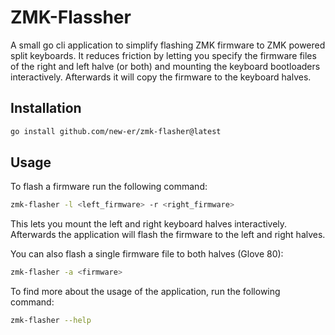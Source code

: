 # ZMK-Flassher

A small go cli application to simplify flashing ZMK firmware to ZMK powered split keyboards.
It reduces friction by letting you specify the firmware files of the right and left halve (or both) and mounting the keyboard bootloaders interactively.
Afterwards it will copy the firmware to the keyboard halves.

## Installation

```bash
go install github.com/new-er/zmk-flasher@latest
```

## Usage

To flash a firmware run the following command:
```bash
zmk-flasher -l <left_firmware> -r <right_firmware>
```
This lets you mount the left and right keyboard halves interactively.
Afterwards the application will flash the firmware to the left and right halves.

You can also flash a single firmware file to both halves (Glove 80):
```bash
zmk-flasher -a <firmware>
```

To find more about the usage of the application, run the following command:
```bash
zmk-flasher --help
```
